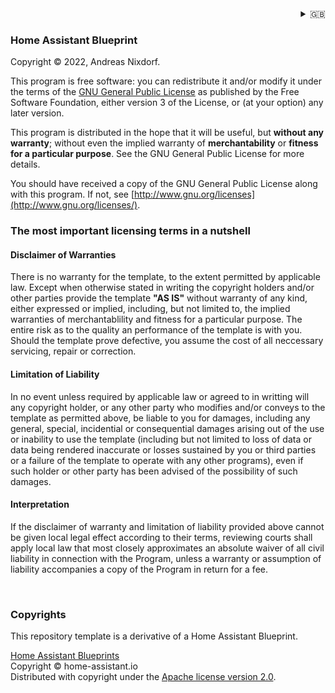 <div align="right">
<details>
<summary>🇬🇧</summary>
    <a href="LICENSE.md">🇩🇪 deutsch</a><br/>
    🇬🇧 english
</details>
</div>

### Home Assistant Blueprint

Copyright © 2022, Andreas Nixdorf.

This program is free software: you can redistribute it and/or
modify it under the terms of the [GNU General Public License](docs/License.gpl.en.md) as
published by the Free Software Foundation, either version 3 of
the License, or (at your option) any later version.

This program is distributed in the hope that it will be useful,
but **without any warranty**; without even the implied warranty of
**merchantability** or **fitness for a particular purpose**.  See the GNU
General Public License for more details.

You should have received a copy of the GNU General Public
License along with this program.  If not, see 
[http://www.gnu.org/licenses](http://www.gnu.org/licenses/).
<br/>

### The most important licensing terms in a nutshell

#### Disclaimer of Warranties

There is no warranty for the template, to the extent permitted by applicable law. Except when otherwise stated in writing the copyright holders and/or other parties provide the template **"AS IS"** without warranty of any kind, either expressed or implied, including, but not limited to, the implied warranties of merchantablility and fitness for a particular purpose. The entire risk as to the quality an performance of the template is with you. Should the template prove defective, you assume the cost of all neccessary servicing, repair or correction.

#### Limitation of Liability

In no event unless required by applicable law or agreed to in writting will any copyright holder, or any other party who modifies and/or conveys to the template as permitted above, be liable to you for damages, including any general, special, incidential or consequential damages arising out of the use or inability to use the template (including but not limited to loss of data or data being rendered inaccurate or losses sustained by you or third parties or a failure of the template to operate with any other programs), even if such holder or other party has been advised of the possibility of such damages.

#### Interpretation

If the disclaimer of warranty and limitation of liability provided
above cannot be given local legal effect according to their terms,
reviewing courts shall apply local law that most closely
approximates an absolute waiver of all civil liability in
connection with the Program, unless a warranty or assumption of
liability accompanies a copy of the Program in return for a fee.

<br/>

### Copyrights

This repository template is a derivative of a Home Assistant Blueprint.

[Home Assistant Blueprints](https://www.home-assistant.io/docs/automation/using_blueprints/)<br/>
Copyright © home-assistant.io<br/>
Distributed with copyright under the [Apache license version 2.0](docs/License.apache.md).
